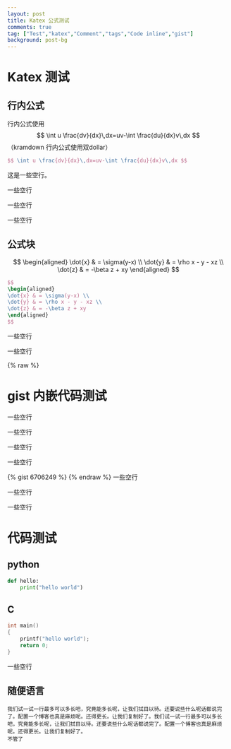 ```yaml
---
layout: post
title: Katex 公式测试
comments: true
tag: ["Test","katex","Comment","tags","Code inline","gist"]
background: post-bg
---
```


# Katex 测试

## 行内公式
行内公式使用$$ \int u \frac{dv}{dx}\,dx=uv-\int \frac{du}{dx}v\,dx $$ （kramdown 行内公式使用双dollar）
```latex
$$ \int u \frac{dv}{dx}\,dx=uv-\int \frac{du}{dx}v\,dx $$ 
```

这是一些空行。

一些空行


一些空行

一些空行


## 公式块


$$
\begin{aligned}
\dot{x} & = \sigma(y-x) \\
\dot{y} & = \rho x - y - xz \\
\dot{z} & = -\beta z + xy
\end{aligned}
$$

```tex
$$
\begin{aligned}
\dot{x} & = \sigma(y-x) \\
\dot{y} & = \rho x - y - xz \\
\dot{z} & = -\beta z + xy
\end{aligned}
$$
```

一些空行

一些空行

{% raw %}
# gist 内嵌代码测试
一些空行

一些空行

一些空行

一些空行


{% gist 6706249 %}
{% endraw %}
一些空行

一些空行

一些空行

# 代码测试

## python

```python
def hello:
    print("hello world")

```
## C

```c
int main()
{
    printf("hello world");
    return 0;
}
```

一些空行

## 随便语言

```
我们试一试一行最多可以多长吧，究竟能多长呢，让我们拭目以待。还要说些什么呢话都说完了。配置一个博客也真是麻烦呢。还得更长。让我们复制好了。我们试一试一行最多可以多长吧，究竟能多长呢，让我们拭目以待。还要说些什么呢话都说完了。配置一个博客也真是麻烦呢。还得更长。让我们复制好了。
不管了


```